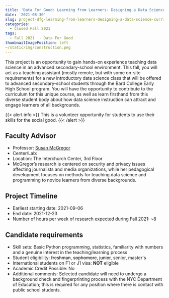 ```yaml
---
title: 'Data For Good: Learning from Learners- Designing a Data Science Curriculum'
date: '2021-08-30'
slug: project-dfg-learning-from-learners-designing-a-data-science-curriculum
categories:
  - Closed Fall 2021
tags:
  - Fall 2021  - Data For Good
thumbnailImagePosition: left
~/static/img/construction.png
---
```

This project is an opportunity to gain hands-on experience teaching data science in an advanced secondary-school environment. This fall, you will act as a teaching assistant (mostly remote, but with some on-site requirements) for a new introductory data science class that will be offered to advanced secondary-school students through the Bard College Early High School program. You will have the opportunity to contribute to the curriculum for this unique course, as well as learn firsthand from this diverse student body about how data science instruction can attract and engage learners of all backgrounds.

<!--more-->

{{< alert info >}}
This is a volunteer opportunity for students to use their skills for the social good.
{{< /alert >}}

## Faculty Advisor
+ Professor: [Susan McGregor](https://datascience.columbia.edu/people/susan-mcgregor/)
+ Center/Lab: 
+ Location: The Interchurch Center, 3rd Floor
+ McGregor’s research is centered on security and privacy issues affecting journalists and media organizations, while her pedagogical development focuses on methods for teaching data science and programming to novice learners from diverse backgrounds.

## Project Timeline
+ Earliest starting date: 2021-09-06
+ End date: 2021-12-23
+ Number of hours per week of research expected during Fall 2021: ~8

## Candidate requirements
+ Skill sets: Basic Python programming, statistics, familiarity with numbers and a genuine interest in the teaching/learning process
+ Student eligibility: ~~freshman~~, ~~sophomore~~, ~~junior~~, senior, master's
+ International students on F1 or J1 visa: **NOT** eligible
+ Academic Credit Possible: No
+ Additional comments: Selected candidate will need to undergo a background check and fingerprinting process with the NYC Department of Education; this is required for any position where there is contact with public school students.

